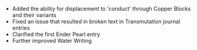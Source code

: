 - Added the ability for displacement to 'conduct' through Copper Blocks and their variants
- Fixed an issue that resulted in broken text in Transmutation journal entries
- Clarified the first Ender Pearl entry
- Further improved Water Writing